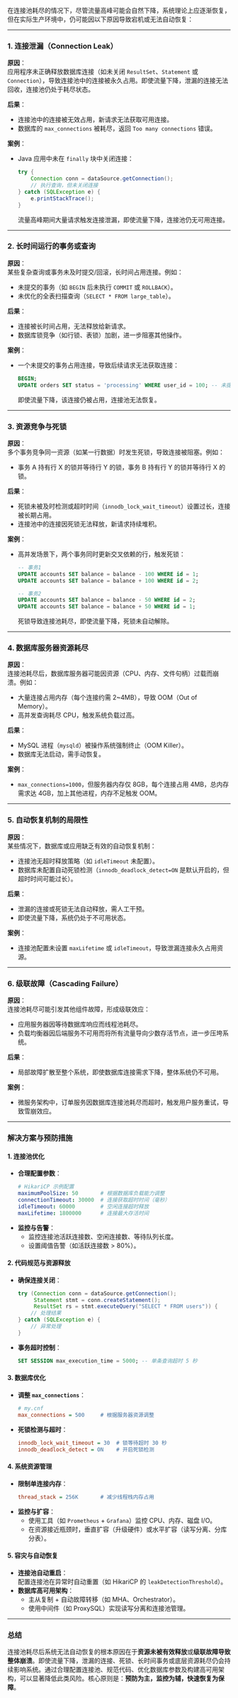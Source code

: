 在连接池耗尽的情况下，尽管流量高峰可能会自然下降，系统理论上应逐渐恢复，但在实际生产环境中，仍可能因以下原因导致宕机或无法自动恢复：

---

### **1. 连接泄漏（Connection Leak）**
**原因**：  
应用程序未正确释放数据库连接（如未关闭 `ResultSet`、`Statement` 或 `Connection`），导致连接池中的连接被永久占用。即使流量下降，泄漏的连接无法回收，连接池仍处于耗尽状态。

**后果**：  
- 连接池中的连接被无效占用，新请求无法获取可用连接。  
- 数据库的 `max_connections` 被耗尽，返回 `Too many connections` 错误。  

**案例**：  
- Java 应用中未在 `finally` 块中关闭连接：
  ```java
  try {
      Connection conn = dataSource.getConnection();
      // 执行查询，但未关闭连接
  } catch (SQLException e) {
      e.printStackTrace();
  }
  ```
  流量高峰期间大量请求触发连接泄漏，即使流量下降，连接池仍无可用连接。

---

### **2. 长时间运行的事务或查询**
**原因**：  
某些复杂查询或事务未及时提交/回滚，长时间占用连接。例如：  
- 未提交的事务（如 `BEGIN` 后未执行 `COMMIT` 或 `ROLLBACK`）。  
- 未优化的全表扫描查询（`SELECT * FROM large_table`）。  

**后果**：  
- 连接被长时间占用，无法释放给新请求。  
- 数据库锁竞争（如行锁、表锁）加剧，进一步阻塞其他操作。  

**案例**：  
- 一个未提交的事务占用连接，导致后续请求无法获取连接：
  ```sql
  BEGIN;
  UPDATE orders SET status = 'processing' WHERE user_id = 100; -- 未提交
  ```
  即使流量下降，该连接仍被占用，连接池无法恢复。

---

### **3. 资源竞争与死锁**
**原因**：  
多个事务竞争同一资源（如某一行数据）时发生死锁，导致连接被阻塞。例如：  
- 事务 A 持有行 X 的锁并等待行 Y 的锁，事务 B 持有行 Y 的锁并等待行 X 的锁。  

**后果**：  
- 死锁未被及时检测或超时时间（`innodb_lock_wait_timeout`）设置过长，连接被长期占用。  
- 连接池中的连接因死锁无法释放，新请求持续堆积。  

**案例**：  
- 高并发场景下，两个事务同时更新交叉依赖的行，触发死锁：
  ```sql
  -- 事务1
  UPDATE accounts SET balance = balance - 100 WHERE id = 1;
  UPDATE accounts SET balance = balance + 100 WHERE id = 2;

  -- 事务2
  UPDATE accounts SET balance = balance - 50 WHERE id = 2;
  UPDATE accounts SET balance = balance + 50 WHERE id = 1;
  ```
  死锁导致连接池耗尽，即使流量下降，死锁未自动解除。

---

### **4. 数据库服务器资源耗尽**
**原因**：  
连接池耗尽后，数据库服务器可能因资源（CPU、内存、文件句柄）过载而崩溃。例如：  
- 大量连接占用内存（每个连接约需 2~4MB），导致 OOM（Out of Memory）。  
- 高并发查询耗尽 CPU，触发系统负载过高。  

**后果**：  
- MySQL 进程（`mysqld`）被操作系统强制终止（OOM Killer）。  
- 数据库无法启动，需手动恢复。  

**案例**：  
- `max_connections=1000`，但服务器内存仅 8GB，每个连接占用 4MB，总内存需求达 4GB，加上其他进程，内存不足触发 OOM。

---

### **5. 自动恢复机制的局限性**
**原因**：  
某些情况下，数据库或应用缺乏有效的自动恢复机制：  
- 连接池无超时释放策略（如 `idleTimeout` 未配置）。  
- 数据库未配置自动死锁检测（`innodb_deadlock_detect=ON` 是默认开启的，但超时时间可能过长）。  

**后果**：  
- 泄漏的连接或死锁无法自动释放，需人工干预。  
- 即使流量下降，系统仍处于不可用状态。  

**案例**：  
- 连接池配置未设置 `maxLifetime` 或 `idleTimeout`，导致泄漏连接永久占用资源。

---

### **6. 级联故障（Cascading Failure）**
**原因**：  
连接池耗尽可能引发其他组件故障，形成级联效应：  
- 应用服务器因等待数据库响应而线程池耗尽。  
- 负载均衡器因后端服务不可用而将所有流量导向少数存活节点，进一步压垮系统。  

**后果**：  
- 局部故障扩散至整个系统，即使数据库连接需求下降，整体系统仍不可用。  

**案例**：  
- 微服务架构中，订单服务因数据库连接池耗尽而超时，触发用户服务重试，导致雪崩效应。

---

### **解决方案与预防措施**

#### **1. 连接池优化**
- **合理配置参数**：  
  ```yaml
  # HikariCP 示例配置
  maximumPoolSize: 50       # 根据数据库负载能力调整
  connectionTimeout: 30000  # 连接获取超时时间（毫秒）
  idleTimeout: 60000        # 空闲连接超时释放
  maxLifetime: 1800000      # 连接最大存活时间
  ```
- **监控与告警**：  
  - 监控连接池活跃连接数、空闲连接数、等待队列长度。  
  - 设置阈值告警（如活跃连接数 > 80%）。  

#### **2. 代码规范与资源释放**
- **确保连接关闭**：  
  ```java
  try (Connection conn = dataSource.getConnection();
       Statement stmt = conn.createStatement();
       ResultSet rs = stmt.executeQuery("SELECT * FROM users")) {
      // 处理结果
  } catch (SQLException e) {
      // 异常处理
  }
  ```
- **事务超时控制**：  
  ```sql
  SET SESSION max_execution_time = 5000; -- 单条查询超时 5 秒
  ```

#### **3. 数据库优化**
- **调整 `max_connections`**：  
  ```ini
  # my.cnf
  max_connections = 500     # 根据服务器资源调整
  ```
- **死锁检测与超时**：  
  ```ini
  innodb_lock_wait_timeout = 30  # 锁等待超时 30 秒
  innodb_deadlock_detect = ON    # 开启死锁检测
  ```

#### **4. 系统资源管理**
- **限制单连接内存**：  
  ```ini
  thread_stack = 256K       # 减少线程栈内存占用
  ```
- **监控与扩容**：  
  - 使用工具（如 `Prometheus` + `Grafana`）监控 CPU、内存、磁盘 I/O。  
  - 在资源接近瓶颈时，垂直扩容（升级硬件）或水平扩容（读写分离、分库分表）。

#### **5. 容灾与自动恢复**
- **连接池自动重启**：  
  配置连接池在异常时自动重置（如 HikariCP 的 `leakDetectionThreshold`）。  
- **数据库高可用架构**：  
  - 主从复制 + 自动故障转移（如 MHA、Orchestrator）。  
  - 使用中间件（如 ProxySQL）实现读写分离和连接池管理。

---

### **总结**
连接池耗尽后系统无法自动恢复的根本原因在于**资源未被有效释放**或**级联故障导致整体崩溃**。即使流量下降，泄漏的连接、死锁、长时间事务或底层资源耗尽仍会持续影响系统。通过合理配置连接池、规范代码、优化数据库参数及构建高可用架构，可以显著降低此类风险。核心原则是：**预防为主，监控为辅，快速恢复为保障**。